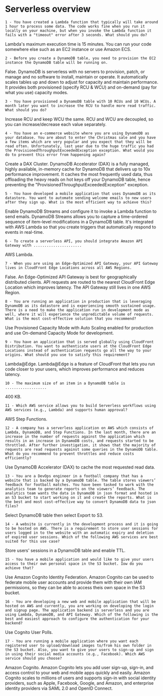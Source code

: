 # Serverless overview

`1 - You have created a Lambda function that typically will take around 1 hour to process some data. The code works fine when you run it locally on your machine, but when you invoke the Lambda function it fails with a "timeout" error after 3 seconds. What should you do?`

Lambda's maximum execution time is 15 minutes. You can run your code somewhere else such as an EC2 instance or use Amazon ECS.

`2 - Before you create a DynamoDB table, you need to provision the EC2 instance the DynamoDB table will be running on.`

False. DynamoDB is serverless with no servers to provision, patch, or manage and no software to install, maintain or operate. It automatically scales tables up and down to adjust for capacity and maintain performance. It provides both provisioned (specify RCU & WCU) and on-demand (pay for what you use) capacity modes.

`3 - You have provisioned a DynamoDB table with 10 RCUs and 10 WCUs. A month later you want to increase the RCU to handle more read traffic. What should you do?`

Increase RCU and keep WCU the same. RCU and WCU are decoupled, so you can increase/decrease each value separately.

`4 - You have an e-commerce website where you are using DynamoDB as your database. You are about to enter the Christmas sale and you have a few items which are very popular and you expect that they will be read often. Unfortunately, last year due to the huge traffic you had the ProvisionedThroughputExceededException exception. What would you do to prevent this error from happening again?`

Create a DAX Cluster. DynamoDB Accelerator (DAX) is a fully managed, highly available, in-memory cache for DynamoDB that delivers up to 10x performance improvement. It caches the most frequently used data, thus offloading the heavy reads on hot keys off your DynamoDB table, hence preventing the "ProvisionedThroughputExceededException" exception.

`5 - You have developed a mobile application that uses DynamoDB as its datastore. You want to automate sending welcome emails to new users after they sign up. What is the most efficient way to achieve this?`

Enable DynamoDB Streams and configure it to invoke a Lambda function to send emails. DynamoDB Streams allows you to capture a time-ordered sequence of item-level modifications in a DynamoDB table. It's integrated with AWS Lambda so that you create triggers that automatically respond to events in real-time.

`6 - To create a serverless API, you should integrate Amazon API Gateway with ......................`

AWS Lambda.

`7 - When you are using an Edge-Optimized API Gateway, your API Gateway lives in CloudFront Edge Locations across all AWS Regions.`

False. An Edge-Optimized API Gateway is best for geographically distributed clients. API requests are routed to the nearest CloudFront Edge Location which improves latency. The API Gateway still lives in one AWS Region.

`8 - You are running an application in production that is leveraging DynamoDB as its datastore and is experiencing smooth sustained usage. There is a need to make the application run in development mode as well, where it will experience the unpredictable volume of requests. What is the most cost-effective solution that you recommend?`

Use Provisioned Capacity Mode with Auto Scaling enabled for production and use On-demand Capacity Mode for development.

`9 - You have an application that is served globally using CloudFront Distribution. You want to authenticate users at the CloudFront Edge Locations instead of authentication requests go all the way to your origins. What should you use to satisfy this requirement?`

Lambda@Edge. Lambda@Edge is a feature of CloudFront that lets you run code closer to your users, which improves performance and reduces latency.

`10 - The maximum size of an item in a DynamoDB table is ...................`

400 KB.

`11 - Which AWS service allows you to build Serverless workflows using AWS services (e.g., Lambda) and supports human approval?`

AWS Step Functions.

`12 - A company has a serverless application on AWS which consists of Lambda, DynamoDB, and Step Functions. In the last month, there are an increase in the number of requests against the application which results in an increase in DynamoDB costs, and requests started to be throttled. After further investigation, it shows that the majority of requests are read requests against some queries in the DynamoDB table. What do you recommend to prevent throttles and reduce costs efficiently?`

Use DynamoDB Accelerator (DAX) to cache the most requested read data.

`13 - You are a DevOps engineer in a football company that has a website that is backed by a DynamoDB table. The table stores viewers’ feedback for football matches. You have been tasked to work with the analytics team to generate reports on the viewers’ feedback. The analytics team wants the data in DynamoDB in json format and hosted in an S3 bucket to start working on it and create the reports. What is the best and most cost-effective way to convert DynamoDB data to json files?`

Select DynamoDB table then select Export to S3.

`14 - A website is currently in the development process and it is going to be hosted on AWS. There is a requirement to store user sessions for users logged in to the website with an automatic expiry and deletion of expired user sessions. Which of the following AWS services are best suited for this use case?`

Store users' sessions in a DynamoDB table and enable TTL.

`15 - You have a mobile application and would like to give your users access to their own personal space in the S3 bucket. Iow do you achieve that?`

Use Amazon Cognito Identity Federation. Amazon Cognito can be used to federate mobile user accounts and provide them with their own IAM permissions, so they can be able to access theis own space in the S3 bucket.

`16 - You are developing a new web and mobile application that will be hosted on AWS and currently, you are working on developing the login and signup page. The application backend is serverless and you are using Lambda, DynamoDB, and API Gateway. Which of the following is the best and easiest approach to configure the authentication for your backend?`

Use Cognito User Polls.

`17 - You are running a mobile application where you want each registered user to upload/download images to/from his own folder in the S3 bucket. Also, you want to give your users to sign-up and sign in using their social media accounts (e.g., Facebook). Which AWS service should you choose?`

Amazon Cognito. Amazon Cognito lets you add user sign-up, sign-in, and access control to your web and mobile apps quickly and easily. Amazon Cognito scales to millions of users and supports sign-in with social identity providers, such as Apple, Facebook, Google, and Amazon, and enterprise identity providers via SAML 2.0 and OpenID Connect.
